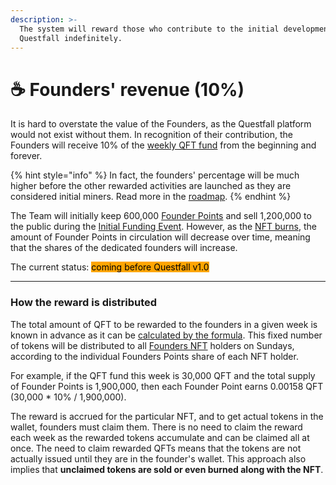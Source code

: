 ```yaml
---
description: >-
  The system will reward those who contribute to the initial development of
  Questfall indefinitely.
---
```


# ☕ Founders' revenue (10%)

It is hard to overstate the value of the Founders, as the Questfall platform would not exist without them. In recognition of their contribution, the Founders will receive 10% of the [weekly QFT fund](../assets/questfall-tokens-qft.md) from the beginning and forever.

{% hint style="info" %}
In fact, the founders' percentage will be much higher before the other rewarded activities are launched as they are considered initial miners. Read more in the [roadmap](../roadmap/version-1.0.md).
{% endhint %}

The Team will initially keep 600,000 [Founder Points](../assets/founders-nft.md) and sell 1,200,000 to the public during the [Initial Funding Event](../roadmap/initial-funding-event.md). However, as the [NFT burns](nft-burning-2.md), the amount of Founder Points in circulation will decrease over time, meaning that the shares of the dedicated founders will increase.



The current status: <mark style="background-color:orange;">coming before Questfall v1.0</mark>&#x20;

***

### How the reward is distributed

The total amount of QFT to be rewarded to the founders in a given week is known in advance as it can be [calculated by the formula](../assets/questfall-tokens-qft.md). This fixed number of tokens will be distributed to all [Founders NFT](../assets/founders-nft.md) holders on Sundays, according to the individual Founders Points share of each NFT holder.&#x20;

For example, if the QFT fund this week is 30,000 QFT and the total supply of Founder Points is 1,900,000, then each Founder Point earns 0.00158 QFT (30,000 \* 10% / 1,900,000).

The reward is accrued for the particular NFT, and to get actual tokens in the wallet, founders must claim them. There is no need to claim the reward each week as the rewarded tokens accumulate and can be claimed all at once. The need to claim rewarded QFTs means that the tokens are not actually issued until they are in the founder's wallet. This approach also implies that **unclaimed tokens are sold or even burned along with the NFT**.
